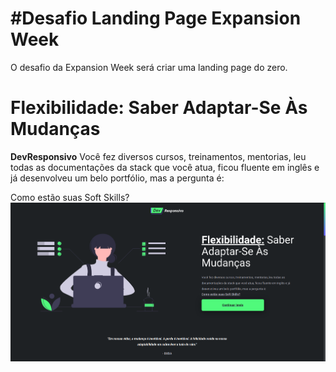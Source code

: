 # #Desafio Landing Page Expansion Week
O desafio da Expansion Week será criar uma landing page do zero.

# Flexibilidade: Saber Adaptar-Se Às Mudanças
**DevResponsivo**
Você fez diversos cursos, treinamentos, mentorias, leu todas as documentações da stack que você atua, ficou fluente em inglês e já desenvolveu um belo portfólio, mas a pergunta é:

Como estão suas Soft Skills?
<img src="https://github.com/ryan-mf-eloy/lp-expansion-week/blob/main/src/assets/lp-print.png" />
